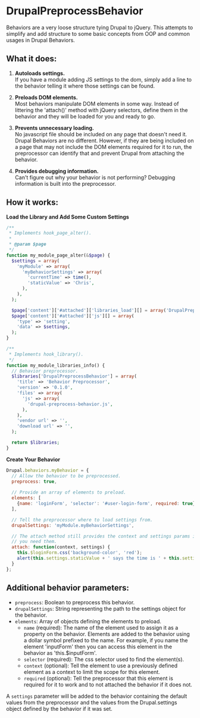 # DrupalPreprocessBehavior

Behaviors are a very loose structure tying Drupal to jQuery.  This attempts
to simplify and add structure to some basic concepts from OOP and common
usages in Drupal Behaviors.

## What it does:
1. **Autoloads settings.**  
   If you have a module adding JS settings to the dom, simply add a line to
   the behavior telling it where those settings can be found.
   
1. **Preloads DOM elements.**  
   Most behaviors manipulate DOM elements in some way.  Instead of
   littering the 'attach()' method with jQuery selectors, define them in
   the behavior and they will be loaded for you and ready to go.
   
1. **Prevents unnecessary loading.**  
   No javascript file should be included on any page that doesn't need it.
   Drupal Behaviors are no different.  However, if they are being included
   on a page that may not include the DOM elements required for it to run,
   the preprocessor can identify that and prevent Drupal from attaching
   the behavior.
   
1. **Provides debugging information.**  
   Can't figure out why your behavior is not performing?  Debugging
   information is built into the preprocessor.

## How it works:
**Load the Library and Add Some Custom Settings**
  ```php
  /**
   * Implements hook_page_alter().
   *
   * @param $page
   */
  function my_module_page_alter(&$page) {
    $settings = array(
      'myModule' => array(
        'myBehaviorSettings' => array(
          'currentTime' => time(),
          'staticValue' => 'Chris',
        ),
      ),
    );
  
    $page['content']['#attached']['libraries_load'][] = array('DrupalPreprocessBehavior');
    $page['content']['#attached']['js'][] = array(
      'type' => 'setting',
      'data' => $settings,
    );
  }
  
  /**
   * Implements hook_library().
   */
  function my_module_libraries_info() {
    // Behavior preprocessor.
    $libraries['DrupalPreprocessBehavior'] = array(
      'title' => 'Behavior Preprocessor',
      'version' => '0.1.0',
      'files' => array(
        'js' => array(
          'drupal-preprocess-behavior.js',
        ),
      ),
      'vendor url' => '',
      'download url' => '',
    );
  
    return $libraries;
  }
  ```

**Create Your Behavior**  
  ```javascript
  Drupal.behaviors.myBehavior = {
    // Allow the behavior to be preprocessed.
    preprocess: true,
    
    // Provide an array of elements to preload.
    elements: [
      {name: 'loginForm', 'selector': '#user-login-form', required: true}
    ],

    // Tell the preprocessor where to load settings from.
    drupalSettings: 'myModule.myBehaviorSettings',

    // The attach method still provides the context and settings params if
    // you need them.
    attach: function(context, settings) {
      this.$loginForm.css('background-color', 'red');
      alert(this.settings.staticValue + ' says the time is ' + this.settings.currentTime);
    }
  };
  ```

## Additional behavior parameters:
- `preprocess`: Boolean to preprocess this behavior.
- `drupalSettings`: String representing the path to the settings object for
    the behavior.
- `elements`: Array of objects defining the elements to preload.
  - `name` (required): The name of the element used to assign it as a
    property on the behavior.  Elements are added to the behavior using a
    dollar symbol prefixed to the name.  For example, if you name the
    element 'inputForm' then you can access this element in the behavior
    as 'this.$inputForm'.
  - `selector` (required): The css selector used to find the element(s).
  - `context` (optional): Tell the element to use a previously defined
    element as a context to limit the scope for this element.
  - `required` (optional): Tell the preprocessor that this element is
    required for it to work and to not attached the behavior if it does not.

A `settings` parameter will be added to the behavior containing the default
values from the preprocessor and the values from the Drupal.settings object
defined by the behavior if it was set.
